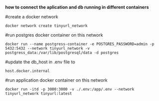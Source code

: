 **how to connect the aplication and db running in different containers**

#create a docker network

 `docker network create tinyurl_network`

#run postgres docker container on this network

 `docker run --name postgress-container -e POSTGRES_PASSWORD=admin -p 5432:5432 --network tinyurl_network -v postgress_data:/var/lib/postgresql/data -d postgres`

#update the db_host in .env file to 

 `host.docker.internal`

#run application docker container on this network

 `docker run -itd -p 3000:3000 -v ./.env:/app/.env --network tinyurl_network tinyurl:latest`
